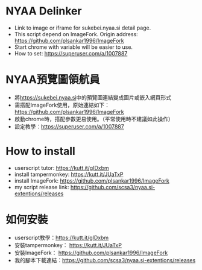 # NYAA Delinker

- Link to image or iframe for sukebei.nyaa.si detail page.
- This script depend on ImageFork. Origin address: <https://github.com/plsankar1996/ImageFork>
- Start chrome with variable will be easier to use.
- How to set: <https://superuser.com/a/1007887>

# NYAA預覽圖領航員
 
- 將<https://sukebei.nyaa.si>中的預覽圖連結變成圖片或嵌入網頁形式
- 需搭配ImageFork使用，原始連結如下：<https://github.com/plsankar1996/ImageFork>
- 啟動chrome時，搭配參數更易使用。（平常使用時不建議如此操作）
- 設定教學：<https://superuser.com/a/1007887>

# How to install

- userscript tutor: <https://kutt.it/gIDxbm>
- install tampermonkey: <https://kutt.it/JUaTxP>
- install ImageFork: <https://github.com/plsankar1996/ImageFork>
- my script release link: <https://github.com/scsa3/nyaa.si-extentions/releases>

# 如何安裝

- userscript教學：<https://kutt.it/gIDxbm>
- 安裝tampermonkey： <https://kutt.it/JUaTxP>
- 安裝ImageFork： <https://github.com/plsankar1996/ImageFork>
- 我的腳本下載連結：<https://github.com/scsa3/nyaa.si-extentions/releases>
